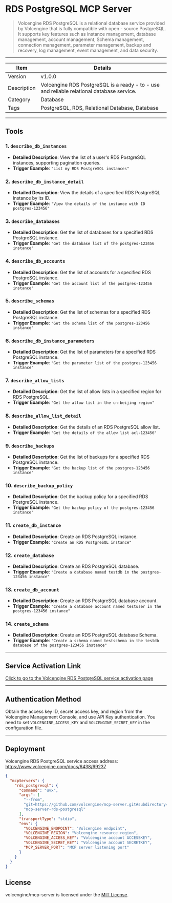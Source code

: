 # RDS PostgreSQL MCP Server
> Volcengine RDS PostgreSQL is a relational database service provided by Volcengine that is fully compatible with open - source PostgreSQL. It supports key features such as instance management, database management, account management, Schema management, connection management, parameter management, backup and recovery, log management, event management, and data security.

---

| Item | Details |
| ---- | ---- |
| Version | v1.0.0 |
| Description | Volcengine RDS PostgreSQL is a ready - to - use and reliable relational database service. |
| Category | Database |
| Tags | PostgreSQL, RDS, Relational Database, Database |

---

## Tools

### 1. `describe_db_instances`
- **Detailed Description**: View the list of a user's RDS PostgreSQL instances, supporting pagination queries.
- **Trigger Example**: `"List my RDS PostgreSQL instances"`

### 2. `describe_db_instance_detail`
- **Detailed Description**: View the details of a specified RDS PostgreSQL instance by its ID.
- **Trigger Example**: `"View the details of the instance with ID postgres-123456"`

### 3. `describe_databases`
- **Detailed Description**: Get the list of databases for a specified RDS PostgreSQL instance.
- **Trigger Example**: `"Get the database list of the postgres-123456 instance"`

### 4. `describe_db_accounts`
- **Detailed Description**: Get the list of accounts for a specified RDS PostgreSQL instance.
- **Trigger Example**: `"Get the account list of the postgres-123456 instance"`

### 5. `describe_schemas`
- **Detailed Description**: Get the list of schemas for a specified RDS PostgreSQL instance.
- **Trigger Example**: `"Get the schema list of the postgres-123456 instance"`

### 6. `describe_db_instance_parameters`
- **Detailed Description**: Get the list of parameters for a specified RDS PostgreSQL instance.
- **Trigger Example**: `"Get the parameter list of the postgres-123456 instance"`

### 7. `describe_allow_lists`
- **Detailed Description**: Get the list of allow lists in a specified region for RDS PostgreSQL.
- **Trigger Example**: `"Get the allow list in the cn-beijing region"`

### 8. `describe_allow_list_detail`
- **Detailed Description**: Get the details of an RDS PostgreSQL allow list.
- **Trigger Example**: `"Get the details of the allow list acl-123456"`

### 9. `describe_backups`
- **Detailed Description**: Get the list of backups for a specified RDS PostgreSQL instance.
- **Trigger Example**: `"Get the backup list of the postgres-123456 instance"`

### 10. `describe_backup_policy`
- **Detailed Description**: Get the backup policy for a specified RDS PostgreSQL instance.
- **Trigger Example**: `"Get the backup policy of the postgres-123456 instance"`

### 11. `create_db_instance`
- **Detailed Description**: Create an RDS PostgreSQL instance.
- **Trigger Example**: `"Create an RDS PostgreSQL instance"`

### 12. `create_database`
- **Detailed Description**: Create an RDS PostgreSQL database.
- **Trigger Example**: `"Create a database named testdb in the postgres-123456 instance"`

### 13. `create_db_account`
- **Detailed Description**: Create an RDS PostgreSQL database account.
- **Trigger Example**: `"Create a database account named testuser in the postgres-123456 instance"`

### 14. `create_schema`
- **Detailed Description**: Create an RDS PostgreSQL database Schema.
- **Trigger Example**: `"Create a schema named testschema in the testdb database of the postgres-123456 instance"`

---

## Service Activation Link
[Click to go to the Volcengine RDS PostgreSQL service activation page](https://console.volcengine.com/db/rds-pg)

---

## Authentication Method
Obtain the access key ID, secret access key, and region from the Volcengine Management Console, and use API Key authentication. You need to set `VOLCENGINE_ACCESS_KEY` and `VOLCENGINE_SECRET_KEY` in the configuration file.

---

## Deployment
Volcengine RDS PostgreSQL service access address: https://www.volcengine.com/docs/6438/69237
```json
{
  "mcpServers": {
    "rds_postgresql": {
      "command": "uvx",
      "args": [
        "--from",
        "git+https://github.com/volcengine/mcp-server.git#subdirectory=server/mcp_server_rds_postgresql",
        "mcp-server-rds-postgresql"
      ],
      "transportType": "stdio",
      "env": {
        "VOLCENGINE_ENDPOINT": "Volcengine endpoint",
        "VOLCENGINE_REGION": "Volcengine resource region",
        "VOLCENGINE_ACCESS_KEY": "Volcengine account ACCESSKEY",
        "VOLCENGINE_SECRET_KEY": "Volcengine account SECRETKEY",
        "MCP_SERVER_PORT": "MCP server listening port"
      }
    }
  }
}
```

## License
volcengine/mcp-server is licensed under the [MIT License](https://github.com/volcengine/mcp-server/blob/main/LICENSE).
